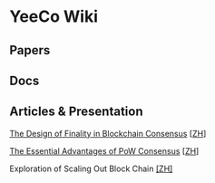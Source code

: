 # YeeCo Wiki

## Papers

## Docs

## Articles & Presentation

[The Design of Finality in Blockchain Consensus](./articles/design_of_finality_in_blockchain_consensus_en.md) [[ZH](./articles/design_of_finality_in_blockchain_consensus.md)] 

[The Essential Advantages of PoW Consensus](articles/the_essential_advantages_of_pow_consensus_en.md) [[ZH](./articles/the_essential_advantages_of_pow_consensus.md)] 

Exploration of Scaling Out Block Chain [[ZH]](./articles/exploration_of_scaling_out_block_chain.pdf)

 
